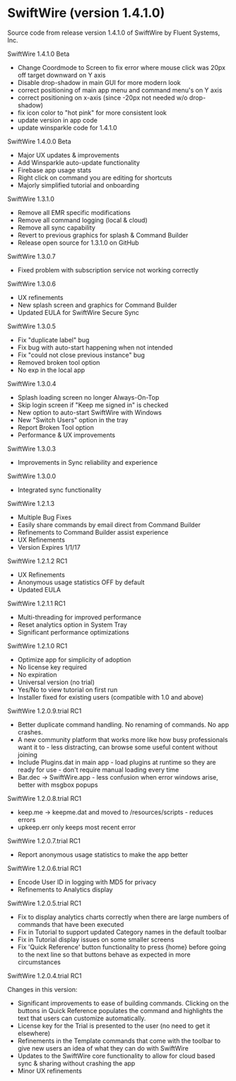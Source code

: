 # SwiftWire (version 1.4.1.0)
Source code from release version 1.4.1.0 of SwiftWire by Fluent Systems, Inc.

SwiftWire 1.4.1.0 Beta
- Change Coordmode to Screen to fix error where mouse click was 20px off target downward on Y axis
- Disable drop-shadow in main GUI for more modern look
- correct positioning of main app menu and command menu's on Y axis
- correct positioning on x-axis (since -20px not needed w/o drop-shadow)
- fix icon color to "hot pink" for more consistent look
- update version in app code
- update winsparkle code for 1.4.1.0


SwiftWire 1.4.0.0 Beta
- Major UX updates & improvements
- Add Winsparkle auto-update functionality
- Firebase app usage stats
- Right click on command you are editing for shortcuts
- Majorly simplified tutorial and onboarding

SwiftWire 1.3.1.0
- Remove all EMR specific modifications
- Remove all command logging (local & cloud)
- Remove all sync capability
- Revert to previous graphics for splash & Command Builder
- Release open source for 1.3.1.0 on GitHub

SwiftWire 1.3.0.7
- Fixed problem with subscription service not working correctly

SwiftWire 1.3.0.6
- UX refinements
- New splash screen and graphics for Command Builder
- Updated EULA for SwiftWire Secure Sync

SwiftWire 1.3.0.5
- Fix "duplicate label" bug
- Fix bug with auto-start happening when not intended
- Fix "could not close previous instance" bug
- Removed broken tool option
- No exp in the local app

SwiftWire 1.3.0.4
- Splash loading screen no longer Always-On-Top
- Skip login screen if "Keep me signed in" is checked
- New option to auto-start SwiftWire with Windows
- New "Switch Users" option in the tray
- Report Broken Tool option
- Performance & UX improvements

SwiftWire 1.3.0.3
- Improvements in Sync reliability and experience

SwiftWire 1.3.0.0
- Integrated sync functionality

SwiftWire 1.2.1.3 
- Multiple Bug Fixes
- Easily share commands by email direct from Command Builder
- Refinements to Command Builder assist experience
- UX Refinements
- Version Expires 1/1/17

SwiftWire 1.2.1.2 RC1
- UX Refinements
- Anonymous usage statistics OFF by default
- Updated EULA

SwiftWire 1.2.1.1 RC1
- Multi-threading for improved performance
- Reset analytics option in System Tray
- Significant performance optimizations

SwiftWire 1.2.1.0 RC1
- Optimize app for simplicity of adoption
- No license key required
- No expiration
- Universal version (no trial)
- Yes/No to view tutorial on first run
- Installer fixed for existing users (compatible with 1.0 and above)

SwiftWire 1.2.0.9.trial RC1
- Better duplicate command handling.  No renaming of commands.  No app crashes.  
- A new community platform that works more like how busy professionals want it to - less distracting, can browse some useful content without joining
- Include Plugins.dat in main app - load plugins at runtime so they are ready for use - don't require manual loading every time
- Bar.dec -> SwiftWire.app - less confusion when error windows arise, better with msgbox popups

SwiftWire 1.2.0.8.trial RC1
- keep.me -> keepme.dat and moved to /resources/scripts - reduces errors
- upkeep.err only keeps most recent error

SwiftWire 1.2.0.7.trial RC1
- Report anonymous usage statistics to make the app better

SwiftWire 1.2.0.6.trial RC1
- Encode User ID in logging with MD5 for privacy
- Refinements to Analytics display

SwiftWire 1.2.0.5.trial RC1

- Fix to display analytics charts correctly when there are large numbers of commands that have been executed
- Fix in Tutorial to support updated Category names in the default toolbar
- Fix in Tutorial display issues on some smaller screens
- Fix 'Quick Reference' button functionality to press {home} before going to the next line so that buttons behave as expected in more circumstances

SwiftWire 1.2.0.4.trial RC1

Changes in this version:
- Significant improvements to ease of building commands.  Clicking on the buttons in Quick Reference populates the command and highlights the text that users can customize automatically.
- License key for the Trial is presented to the user (no need to get it elsewhere)
- Refinements in the Template commands that come with the toolbar to give new users an idea of what they can do with SwiftWire
- Updates to the SwiftWire core functionality to allow for cloud based sync & sharing without crashing the app
- Minor UX refinements
